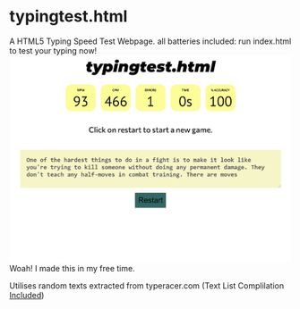 # typingtest.html
A HTML5 Typing Speed Test Webpage.
all batteries included: run index.html to test your typing now!
![COOL!🤩](app/res/media/example1.jpg)
<ht />
Woah! I made this in my free time.

Utilises random texts extracted from typeracer.com (Text List Complilation [Included](app/textscraping/quotes.txt))


